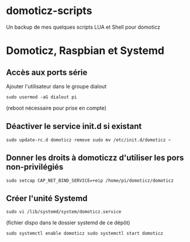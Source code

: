 # domoticz-scripts

Un backup de mes quelques scripts LUA et Shell pour domoticz

# Domoticz, Raspbian et Systemd
## Accès aux ports série
Ajouter l'utilisateur dans le groupe dialout

`sudo usermod -aG dialout pi`

(reboot nécessaire pour prise en compte)

## Déactiver le service init.d si existant
`sudo update-rc.d domoticz remove
sudo mv /etc/init.d/domoticz ~`

## Donner les droits à domoticzz d'utiliser les pors non-privilégiés
`sudo setcap CAP_NET_BIND_SERVICE=+eip /home/pi/domoticz/domoticz`

## Créer l'unité Systemd
`sudo vi /lib/systemd/system/domoticz.service`

(fichier dispo dans le dossier systemd de ce dépôt)

`sudo systemctl enable domoticz
sudo systemctl start domoticz`
